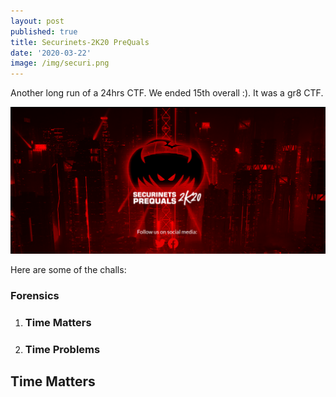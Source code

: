 ```yaml
---
layout: post
published: true
title: Securinets-2K20 PreQuals
date: '2020-03-22'
image: /img/securi.png
---
```

Another long run of a 24hrs CTF.
We ended 15th overall :). It was a gr8 CTF.

![back](/img/securinets/back.png)

Here are some of the challs:

### Forensics
1. ### Time Matters
2. ### Time Problems


## Time Matters
